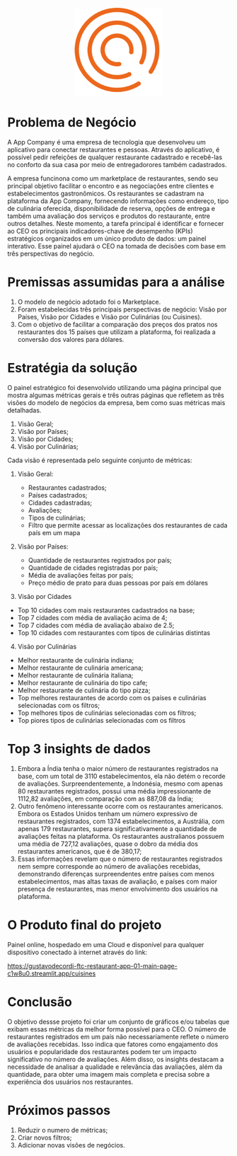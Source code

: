 <p align="center">
  <img src= img/logo.png alt="logo da empresa" width="200" height="200"/>
</p>

# Problema de Negócio

A App Company é uma empresa de tecnologia que desenvolveu um aplicativo para conectar restaurantes e pessoas. Através do aplicativo, é possível pedir refeições de qualquer restaurante cadastrado e recebê-las no conforto da sua casa por meio de entregadorores também cadastrados.

A empresa funcinona como um marketplace de restaurantes, sendo seu principal objetivo facilitar o encontro e as negociações entre clientes e estabelecimentos gastronômicos. Os restaurantes se cadastram na plataforma da App Company, fornecendo informações como endereço, tipo de culinária oferecida, disponibilidade de reserva, opções de entrega e também uma avaliação dos serviços e produtos do restaurante, entre outros detalhes.
Neste momento, a tarefa principal é identificar e fornecer ao CEO os principais indicadores-chave de desempenho (KPIs) estratégicos organizados em um único produto de dados: um painel interativo. Esse painel ajudará o CEO na tomada de decisões com base em três perspectivas do negócio.

# Premissas assumidas para a análise

1. O modelo de negócio adotado foi o Marketplace.
2. Foram estabelecidas três principais perspectivas de negócio: Visão por Países, Visão por Cidades e Visão por Culinárias (ou Cuisines).
3. Com o objetivo de facilitar a comparação dos preços dos pratos nos restaurantes dos 15 países que utilizam a plataforma, foi realizada a conversão dos valores para dólares.

# Estratégia da solução

O painel estratégico foi desenvolvido utilizando uma página principal que mostra algumas métricas gerais e três outras páginas que refletem as três visões do modelo de negócios da empresa, bem como suas métricas mais detalhadas.
1. Visão Geral;
2. Visão por Países;
3. Visão por Cidades;
4. Visão por Culinárias;

Cada visão é representada pelo seguinte conjunto de métricas:

1. Visão Geral:

	* Restaurantes cadastrados;
	* Países cadastrados;
	* Cidades cadastradas;
	* Avaliações;
	* Tipos de culinárias;
	* Filtro que permite acessar as localizações dos restaurantes de cada país em um mapa
	
2. Visão por Países:
	* Quantidade de restaurantes registrados por país; 
	* Quantidade de cidades registradas por país; 
	* Média de avaliações feitas por país;
	* Preço médio de prato para duas pessoas por país em dólares
		
3. Visão por Cidades
* Top 10 cidades com mais restaurantes cadastrados na base;
* Top 7 cidades com média de avaliação acima de 4;
* Top 7 cidades com média de avaliação abaixo de 2.5;
* Top 10 cidades com restaurantes com tipos de culinárias distintas

4. Visão por Culinárias
* Melhor restaurante de culinária indiana;
* Melhor restaurante de culinária americana;
* Melhor restaurante de culinária italiana;
* Melhor restaurante de culinária do tipo cafe;
* Melhor restaurante de culinária do tipo pizza;
* Top melhores restaurantes de acordo com os países e culinárias selecionadas com os filtros;
* Top melhores tipos de culinárias selecionadas com os filtros;
* Top piores tipos de culinárias selecionadas com os filtros

# Top 3 insights de dados
	
1. Embora a Índia tenha o maior número de restaurantes registrados na base, com um total de 3110 estabelecimentos, ela não detém o recorde de avaliações. Surpreendentemente, a Indonésia, mesmo com apenas 80 restaurantes registrados, possui uma média impressionante de 1112,82 avaliações, em comparação com as 887,08 da Índia;
2. Outro fenômeno interessante ocorre com os restaurantes americanos. Embora os Estados Unidos tenham um número expressivo de restaurantes registrados, com 1374 estabelecimentos, a Austrália, com apenas 179 restaurantes, supera significativamente a quantidade de avaliações feitas na plataforma. Os restaurantes australianos possuem uma média de 727,12 avaliações, quase o dobro da média dos restaurantes americanos, que é de 380,17;
3. Essas informações revelam que o número de restaurantes registrados nem sempre corresponde ao número de avaliações recebidas, demonstrando diferenças surpreendentes entre países com menos estabelecimentos, mas altas taxas de avaliação, e países com maior presença de restaurantes, mas menor envolvimento dos usuários na plataforma.

# O Produto final do projeto

Painel online, hospedado em uma Cloud e disponível para qualquer dispositivo conectado à internet através do link: 

https://gustavodecordi-ftc-restaurant-app-01-main-page-c1w8u0.streamlit.app/cuisines

# Conclusão

O objetivo dessse projeto foi criar um conjunto de gráficos e/ou tabelas que exibam essas métricas da melhor forma possível para o CEO.
O número de restaurantes registrados em um país não necessariamente reflete o número de avaliações recebidas. Isso indica que fatores como engajamento dos usuários e popularidade dos restaurantes podem ter um impacto significativo no número de avaliações. Além disso, os insights destacam a necessidade de analisar a qualidade e relevância das avaliações, além da quantidade, para obter uma imagem mais completa e precisa sobre a experiência dos usuários nos restaurantes.

# Próximos passos

1. Reduzir o numero de métricas;
2. Criar novos filtros;
3. Adicionar novas visões de negócios.

